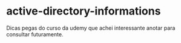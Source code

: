 # active-directory-informations
Dicas pegas do curso da udemy que achei interessante anotar para consultar futuramente.
